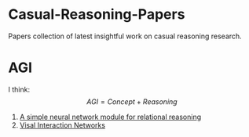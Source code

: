 # Casual-Reasoning-Papers
Papers collection of latest insightful work on casual reasoning research.

# AGI
I think:
$$AGI = Concept + Reasoning$$

1. [A simple neural network module for relational reasoning](https://arxiv.org/abs/1706.01427)
2. [Visal Interaction Networks](https://arxiv.org/abs/1706.01433)
